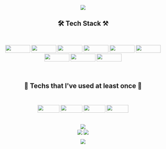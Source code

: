 <p align ="center">
<img align='center' src="https://capsule-render.vercel.app/api?type=Waving&color=auto&height=300&section=header&text=JaeEui%20Ha&fontSize=90">
<h2 align="center">🛠 Tech Stack ⚒</h2>
<br>
<p align ="center">
<img src="https://img.shields.io/badge/Spring-brightgreen?style=plastic&logo=Spring&logoColor=white" width="80px" height="25px"/>
<img src="https://img.shields.io/badge/Java-3D95CE?style=plastic&logo=Java&logoColor=white" width="80px" height="25px"/>
<img src="https://img.shields.io/badge/JavaScript-yellow?style=plastic&logo=JavaScript&logoColor=white" width="80px" height="25px"/>
<img src="https://img.shields.io/badge/jQuery-2A6379?style=plastic&logo=jQuery&logoColor=white" width="80px" height="25px"/>
<img src="https://img.shields.io/badge/CSS-1572B6?style=plastic&logo=CSS3&logoColor=white" width="80px" height="25px"/>
<img src="https://img.shields.io/badge/HTML-E34F26?style=plastic&logo=HTML5&logoColor=white" width="80px" height="25px"/>
<img src="https://img.shields.io/badge/Oracle-F80000?style=plastic&logo=Oracle&logoColor=white" width="80px" height="25px"/>
<img src="https://img.shields.io/badge/electron-47848F?style=plastic&logo=electron&logoColor=white" width="80px" height="25px"/>
<img src="https://img.shields.io/badge/Vue.js-4FC08D?style=plastic&logo=Vue.js&logoColor=white" width="80px" height="25px"/>

<br>
<br>
<br>
<h2 align="center">🔧 Techs that l've used at least once 🔧</h2>
<br>
<p align ="center">
<img src="https://img.shields.io/badge/Linux-FCC624?style=plastic&logo=Linux&logoColor=white" width="70px" height="25px"/>
<img src="https://img.shields.io/badge/aws-232F3E?style=plastic&logo=Amazon AWS&logoColor=white" width="70px" height="25px"/>
<img src="https://img.shields.io/badge/C-A8B9CC?style=plastic&logo=C&logoColor=white" width="70px" height="25px"/>
<img src="https://img.shields.io/badge/Python-3776AB?style=plastic&logo=Python&logoColor=white" width="70px" height="25px"/>
<br>
<br>
<br>

<img align='center' src="http://mazassumnida.wtf/api/v2/generate_badge?boj=co3310">
<br>
<img align='center' src="https://github-readme-stats.vercel.app/api?username=K-Junyyy&show_icons=true&theme=radical">
<img align='center' src="https://github-readme-stats.vercel.app/api/top-langs/?username=K-Junyyy&layout=Demo&theme=onedark">
<p align ="center">
<img align='center' src="https://capsule-render.vercel.app/api?type=waving&color=auto&height=200&section=footer">


